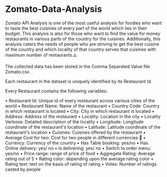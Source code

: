 # Zomato-Data-Analysis

Zomato API Analysis is one of the most useful analysis for foodies who want to taste the best cuisines of every part of the world which lies in their budget.
This analysis is also for those who want to find the value for money restaurants in various parts of the country for the cuisines. 
Additionally, this analysis caters the needs of people who are striving to get the best cuisine of the country and which locality of that country serves that cuisines with maximum number of restaurants.♨️

The collected data has been stored in the Comma Separated Value file Zomato.csv. 

Each restaurant in the dataset is uniquely identified by its Restaurant Id. 

Every Restaurant contains the following variables:

• Restaurant Id: Unique id of every restaurant across various cities of the world
• Restaurant Name: Name of the restaurant
• Country Code: Country in which restaurant is located
• City: City in which restaurant is located
• Address: Address of the restaurant
• Locality: Location in the city
• Locality Verbose: Detailed description of the locality
• Longitude: Longitude coordinate of the restaurant's location
• Latitude: Latitude coordinate of the restaurant's location
• Cuisines: Cuisines offered by the restaurant
• Average Cost for two: Cost for two people in different currencies 👫
• Currency: Currency of the country
• Has Table booking: yes/no
• Has Online delivery: yes/ no
• Is delivering: yes/ no
• Switch to order menu: yes/no
• Price range: range of price of food
• Aggregate Rating: Average rating out of 5
• Rating color: depending upon the average rating color
• Rating text: text on the basis of rating of rating
• Votes: Number of ratings casted by people
